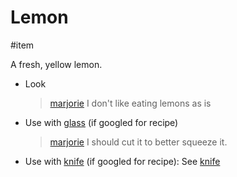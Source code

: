 # Lemon

#item

A fresh, yellow lemon.

- Look
  > [marjorie](characters/marjorie.md)
  > I don't like eating lemons as is

- Use with [glass](items/glass.md)  (if googled for recipe)
  > [marjorie](characters/marjorie.md)
  > I should cut it to better squeeze it.

- Use with [knife](items/knife.md) (if googled for recipe): See [knife](items/knife.md)
